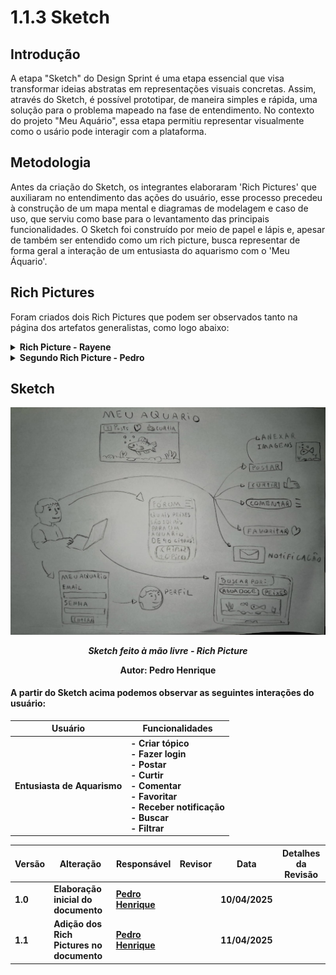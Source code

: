 # 1.1.3 Sketch

## Introdução
A etapa "Sketch" do Design Sprint é uma etapa essencial que visa transformar ideias abstratas em representações visuais concretas. Assim, através do Sketch, é possível prototipar, de maneira simples e rápida, uma solução para o problema mapeado na fase de entendimento. No contexto do projeto "Meu Aquário", essa etapa permitiu representar visualmente como o usário pode interagir com a plataforma. 

## Metodologia
Antes da criação do Sketch, os integrantes elaboraram 'Rich Pictures' que auxiliaram no entendimento das ações do usuário, esse processo precedeu à construção de um mapa mental e  diagramas de modelagem e caso de uso, que serviu como base para o levantamento das principais funcionalidades. O Sketch foi construído por meio de papel e lápis e, apesar de também ser entendido como um rich picture, busca representar de forma geral a interação de um entusiasta do aquarismo com o 'Meu Áquario'.

## Rich Pictures

Foram criados dois Rich Pictures que podem ser observados tanto na página dos artefatos generalistas, como logo abaixo: 

<details>
<summary><b> Rich Picture - Rayene <b></summary>
  
<center>
    
![Rich Picture - Rayene](assets/MeuAquario.png) 
  
<p align="center"><strong>Autor:</strong> Rayene Almeida</p>

<center>
  
</details>


<details>
<summary><b> Segundo Rich Picture - Pedro <b></summary>
  
<center>
    
![Rich Picture - Pedro](assets/RichPicture2.png)
  
<p align="center"><strong>Autor:</strong> Pedro Henrique</p>

<center>
  
</details>

## Sketch 

![Sketch](assets/Sketch.png)
<p align="center"><em> Sketch feito à mão livre - Rich Picture </em></p>
<p align="center"><strong>Autor:</strong> Pedro Henrique</p>

#### A partir do Sketch acima podemos observar as seguintes interações do usuário:

| Usuário        | Funcionalidades                                                  |
|----------------|------------------------------------------------------------------|
| Entusiasta de Aquarismo      | - Criar tópico <br> - Fazer login <br> - Postar <br> - Curtir <br> - Comentar <br> - Favoritar <br> - Receber notificação <br> - Buscar <br> - Filtrar |

| Versão | Alteração| Responsável     | Revisor | Data       | Detalhes da Revisão   |
|--------|--|-----------------|---------|------------|-----------|
| 1.0    | Elaboração inicial do documento    | [Pedro Henrique](https://github.com/PedroHhenriq) |    | 10/04/2025 |  |
| 1.1    | Adição dos Rich Pictures no documento    | [Pedro Henrique](https://github.com/PedroHhenriq) |    | 11/04/2025 |  |
